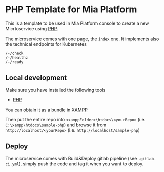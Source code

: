  # PHP Template for Mia Platform
This is a template to be used in Mia Platform console to create a new Micrtoservice using [PHP](https://www.php.net).

The microservice comes with one page, the `index` one. It implements also the technical endpoints for Kubernetes
```
/-/check
/-/healthz
/-/ready
```
## Local development
Make sure you have installed the following tools
* [PHP](https://www.php.net)

You can obtain it as a bundle in [XAMPP](https://www.apachefriends.org/it/index.html)

Then put the entire repo into `<xamppFolder>\htdocs\<yourRepo>` (i.e. `C:\xampp\htdocs\sample-php`) and browse it from `http://localhost/<yourRepo>` (i.e. `http://localhost/sample-php`)


## Deploy
The microservice comes with Build&Deploy gitlab pipeline (see `.gitlab-ci.yml`), simply push the code and tag it when you want to deploy.
